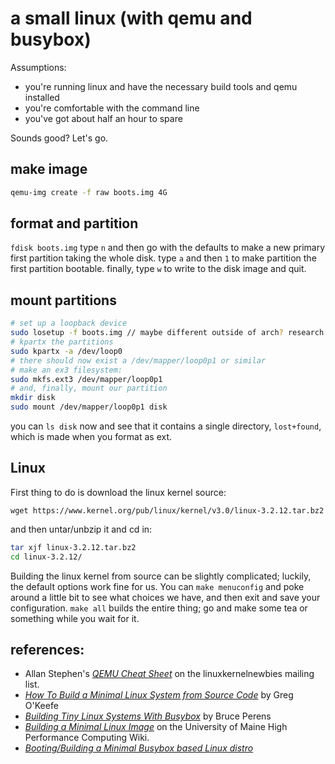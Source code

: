 # a small linux (with qemu and busybox)

Assumptions:

* you're running linux and have the necessary build tools and qemu installed
* you're comfortable with the command line
* you've got about half an hour to spare

Sounds good? Let's go.

## make image

````sh
qemu-img create -f raw boots.img 4G
````

## format and partition

`fdisk boots.img`
type `n` and then go with the defaults to make a new primary first partition taking the whole disk.
type `a` and then `1` to make partition the first partition bootable. finally, type `w` to write to the disk image and quit.

## mount partitions

````sh
# set up a loopback device
sudo losetup -f boots.img // maybe different outside of arch? research
# kpartx the partitions
sudo kpartx -a /dev/loop0
# there should now exist a /dev/mapper/loop0p1 or similar
# make an ex3 filesystem:
sudo mkfs.ext3 /dev/mapper/loop0p1
# and, finally, mount our partition
mkdir disk
sudo mount /dev/mapper/loop0p1 disk
````

you can `ls disk` now and see that it contains a single directory, `lost+found`, which is made when you format as ext.

## Linux

First thing to do is download the linux kernel source:

`wget https://www.kernel.org/pub/linux/kernel/v3.0/linux-3.2.12.tar.bz2`

and then untar/unbzip it and cd in:

````sh
tar xjf linux-3.2.12.tar.bz2
cd linux-3.2.12/
````

Building the linux kernel from source can be slightly complicated; luckily, the default options work fine for us. You can `make menuconfig` and poke around a little bit to see what choices we have, and then exit and save your configuration. `make all` builds the entire thing; go and make some tea or something while you wait for it.


## references:

* Allan Stephen's _[QEMU Cheat Sheet][]_ on the linuxkernelnewbies mailing list.
* _[How To Build a Minimal Linux System from Source Code][]_ by Greg O'Keefe
* _[Building Tiny Linux Systems With Busybox][]_ by Bruce Perens
* _[Building a Minimal Linux Image][]_ on the University of Maine High Performance Computing Wiki.
* _[Booting/Building a Minimal Busybox based Linux distro][]_

[QEMU Cheat Sheet]: http://www.mail-archive.com/linuxkernelnewbies@googlegroups.com/msg00826.html
[How To Build a Minimal Linux System from Source Code]: http://users.cecs.anu.edu.au/~okeefe/p2b/buildMin/buildMin.html
[Building Tiny Linux Systems With Busybox]: http://www.linuxjournal.com/article/4335
[Building a Minimal Linux Image]: http://www.clusters.umaine.edu/wiki/index.php/Building_a_Minimal_Linux_Image
[Booting/Building a Minimal Busybox based Linux distro]: https://revcode.wordpress.com/2012/02/25/booting-a-minimal-busybox-based-linux-distro/